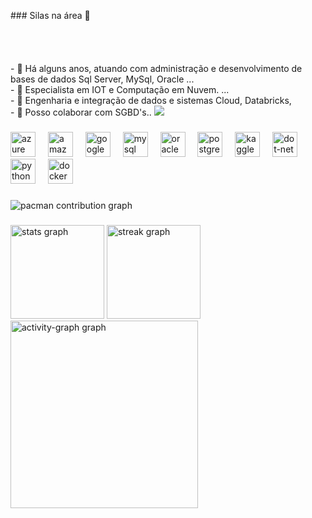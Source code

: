 <p align="left">
### Silas na área 👋<br><br><br><br><br>- 🔭 Há alguns anos, atuando com administração e desenvolvimento de bases de dados Sql Server, MySql, Oracle ...<br>- 🌱 Especialista em  IOT e Computação em Nuvem.  
  ...<br>- 👯 Engenharia e integração de dados e sistemas Cloud, Databricks, <br>- 💬 Posso colaborar com  SGBD's.. <a href="https://www.linkedin.com/in/silas-sidério-a74a3b11/" target="_blank"><img src="https://img.shields.io/badge/-LinkedIn-%230077B5?style=for-the-badge&logo=linkedin&logoColor=white" target="_blank"></a> <br>

###

<div align="left">
  <img src="https://cdn.jsdelivr.net/gh/devicons/devicon/icons/azure/azure-original.svg" height="40" alt="azure logo"  />
  <img width="12" />
  <img src="https://cdn.jsdelivr.net/gh/devicons/devicon/icons/amazonwebservices/amazonwebservices-line-wordmark.svg" height="40" alt="amazonwebservices logo"  />
  <img width="12" />
  <img src="https://cdn.jsdelivr.net/gh/devicons/devicon/icons/googlecloud/googlecloud-original.svg" height="40" alt="googlecloud logo"  />
  <img width="12" />
  <img src="https://cdn.jsdelivr.net/gh/devicons/devicon/icons/mysql/mysql-original.svg" height="40" alt="mysql logo"  />
  <img width="12" />
  <img src="https://cdn.jsdelivr.net/gh/devicons/devicon/icons/oracle/oracle-original.svg" height="40" alt="oracle logo"  />
  <img width="12" />
  <img src="https://cdn.jsdelivr.net/gh/devicons/devicon/icons/postgresql/postgresql-original.svg" height="40" alt="postgresql logo"  />
  <img width="12" />
  <img src="https://cdn.jsdelivr.net/gh/devicons/devicon/icons/kaggle/kaggle-original.svg" height="40" alt="kaggle logo"  />
  <img width="12" />
  <img src="https://cdn.jsdelivr.net/gh/devicons/devicon/icons/dot-net/dot-net-original.svg" height="40" alt="dot-net logo"  />
  <img width="12" />
  <img src="https://cdn.jsdelivr.net/gh/devicons/devicon/icons/python/python-original.svg" height="40" alt="python logo"  />
  <img width="12" />
  <img src="https://cdn.jsdelivr.net/gh/devicons/devicon/icons/docker/docker-original.svg" height="40" alt="docker logo"  />
</div>

###

<picture>
  <source media="(prefers-color-scheme: dark)" srcset="https://raw.githubusercontent.com/Silas-Siderio/Silas-Siderio/output/pacman-contribution-graph-dark.svg">
  <source media="(prefers-color-scheme: light)" srcset="https://raw.githubusercontent.com/Silas-Siderio/Silas-Siderio/output/pacman-contribution-graph.svg">
  <img alt="pacman contribution graph" src="https://raw.githubusercontent.com/Silas-Siderio/Silas-Siderio/output/pacman-contribution-graph.svg">
</picture>

###

<div align="left">
  <img src="https://github-readme-stats.vercel.app/api?username=Silas-Siderio&hide_title=false&hide_rank=false&show_icons=true&include_all_commits=true&count_private=true&disable_animations=false&theme=dracula&locale=en&hide_border=false&order=1" height="150" alt="stats graph"  />
  <img src="https://streak-stats.demolab.com?user=Silas-Siderio&locale=en&mode=daily&theme=dracula&hide_border=false&border_radius=5&order=3" height="150" alt="streak graph"  />
  <img src="https://github-readme-activity-graph.vercel.app/graph?username=Silas-Siderio&radius=16&theme=react&area=true&order=5" height="300" alt="activity-graph graph"  />
</div>

###
          
          
          

